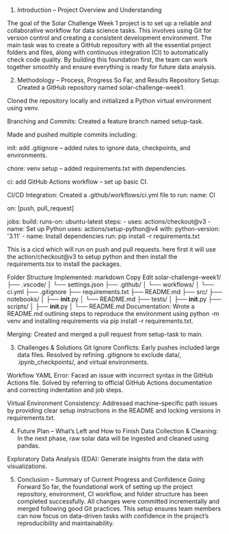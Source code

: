 1. Introduction – Project Overview and Understanding

The goal of the Solar Challenge Week 1 project is to set up a reliable and collaborative workflow for data science tasks. This involves using Git for version control and creating a consistent development environment. The main task was to create a GitHub repository with all the essential project folders and files, along with continuous integration (CI) to automatically check code quality. By building this foundation first, the team can work together smoothly and ensure everything is ready for future data analysis.

2. Methodology – Process, Progress So Far, and Results
   Repository Setup:
   Created a GitHub repository named solar-challenge-week1.

Cloned the repository locally and initialized a Python virtual environment using venv.

Branching and Commits:
Created a feature branch named setup-task.

Made and pushed multiple commits including:

init: add .gitignore – added rules to ignore data, checkpoints, and environments.

chore: venv setup – added requirements.txt with dependencies.

ci: add GitHub Actions workflow – set up basic CI.

CI/CD Integration:
Created a .github/workflows/ci.yml file to run:
name: CI

on: [push, pull_request]

jobs:
build:
runs-on: ubuntu-latest
steps: - uses: actions/checkout@v3 - name: Set up Python
uses: actions/setup-python@v4
with:
python-version: '3.11' - name: Install dependencies
run: pip install -r requirements.txt

This is a cicd which will run on push and pull requests. here first it will use the action/checkout@v3 to setup python and then install
the requirements.tsx to install the packages.

Folder Structure Implemented:
markdown
Copy
Edit
solar-challenge-week1/
├── .vscode/
│ └── settings.json
├── .github/
│ └── workflows/
│ └── ci.yml
├── .gitignore
├── requirements.txt
├── README.md
├── src/
├── notebooks/
│ ├── **init**.py
│ └── README.md
├── tests/
│ ├── **init**.py
├── scripts/
│ ├── **init**.py
│ └── README.md
Documentation:
Wrote a README.md outlining steps to reproduce the environment using python -m venv and installing requirements via pip install -r requirements.txt.

Merging:
Created and merged a pull request from setup-task to main.

3. Challenges & Solutions
   Git Ignore Conflicts: Early pushes included large data files. Resolved by refining .gitignore to exclude data/, .ipynb_checkpoints/, and virtual environments.

Workflow YAML Error: Faced an issue with incorrect syntax in the GitHub Actions file. Solved by referring to official GitHub Actions documentation and correcting indentation and job steps.

Virtual Environment Consistency: Addressed machine-specific path issues by providing clear setup instructions in the README and locking versions in requirements.txt.

4. Future Plan – What’s Left and How to Finish
   Data Collection & Cleaning: In the next phase, raw solar data will be ingested and cleaned using pandas.

Exploratory Data Analysis (EDA): Generate insights from the data with visualizations.


5. Conclusion – Summary of Current Progress and Confidence Going Forward
   So far, the foundational work of setting up the project repository, environment, CI workflow, and folder structure has been completed successfully. All changes were committed incrementally and merged following good Git practices. This setup ensures team members can now focus on data-driven tasks with confidence in the project’s reproducibility and maintainability.
